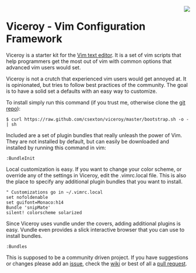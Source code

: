 <img src="https://raw.github.com/csexton/viceroy/master/viceroy/logo.png" align="right" />

# Viceroy - Vim Configuration Framework

Viceroy is a starter kit for the [Vim text editor](http://www.vim.org/). It is a set of vim scripts that help programmers get the most out of vim with common options that advanced vim users would set.

Viceroy is not a crutch that experienced vim users would get annoyed at. It is opinionated, but tries to follow best practices of the community. The goal is to have a solid set a defaults with an easy way to customize.

To install simply run this command (if you trust me, otherwise clone the [git repo](http://github.com/csexton/viceroy)):

    $ curl https://raw.github.com/csexton/viceroy/master/bootstrap.sh -o - | sh

Included are a set of plugin bundles that really unleash the power of Vim. They are not installed by default, but can easily be downloaded and installed by running this command in vim:

    :BundleInit

Local customization is easy. If you want to change your color scheme, or override any of the settings in Viceroy, edit the .vimrc.local file. This is also the place to specify any additional plugin bundles that you want to install.

    " Customizations go in ~/.vimrc.local
    set nofoldenable
    set guifont=Monaco:h14
    Bundle 'snipMate'
    silent! colorscheme solarized

Since Viceroy uses vundle under the covers, adding additional plugins is easy.  Vundle even provides a slick interactive browser that you can use to install bundles.

    :Bundles

This is supposed to be a community driven project. If you have suggestions or changes please add an [issue](https://github.com/csexton/viceroy/issues), check the [wiki](https://github.com/csexton/viceroy/wiki) or best of all a [pull request](https://github.com/csexton/viceroy/pulls).


